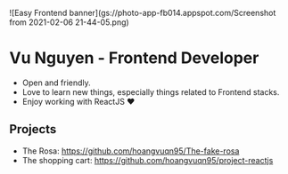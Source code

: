 ![Easy Frontend banner](gs://photo-app-fb014.appspot.com/Screenshot from 2021-02-06 21-44-05.png)

# Vu Nguyen - Frontend Developer

- Open and friendly.
- Love to learn new things, especially things related to Frontend stacks.
- Enjoy working with ReactJS ❤

## Projects

- The Rosa: https://github.com/hoangvuqn95/The-fake-rosa
- The shopping cart: https://github.com/hoangvuqn95/project-reactjs

